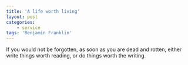 ```yaml
---
title: 'A life worth living'
layout: post
categories:
    - service
tags: 'Benjamin Franklin'
---
```


If you would not be forgotten, as soon as you are dead and rotten, either write things worth reading, or do things worth the writing.